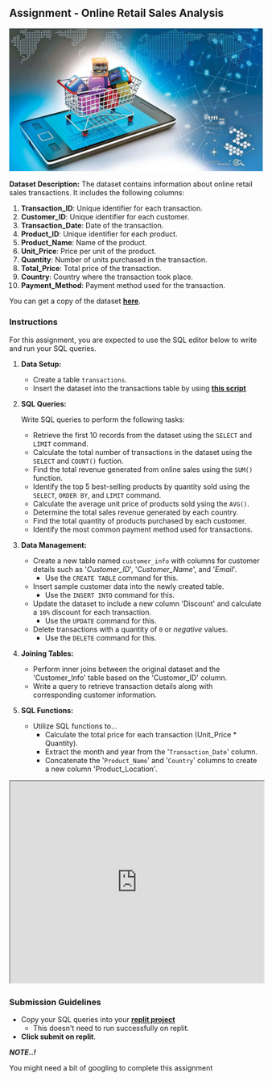 ## Assignment - Online Retail Sales Analysis
![online-retail](./databases-and-sql/retail.webp)

**Dataset Description:**
The dataset contains information about online retail sales transactions. It includes the following columns:

1. **Transaction_ID**: Unique identifier for each transaction.
2. **Customer_ID**: Unique identifier for each customer.
3. **Transaction_Date**: Date of the transaction.
4. **Product_ID**: Unique identifier for each product.
5. **Product_Name**: Name of the product.
6. **Unit_Price**: Price per unit of the product.
7. **Quantity**: Number of units purchased in the transaction.
8. **Total_Price**: Total price of the transaction.
9. **Country**: Country where the transaction took place.
10. **Payment_Method**: Payment method used for the transaction.

You can get a copy of the dataset **[here](https://docs.google.com/spreadsheets/d/1vzuWTlXqI56-K7twJcJek4pt0K65JkJUg9NOl3cI6LI/copy)**.

### Instructions
For this assignment, you are expected to use the SQL editor below to write and run your SQL queries.

1. **Data Setup:**

   - Create a table `transactions`.
   - Insert the dataset into the transactions table by using **[this script](https://onecompiler.com/mysql/429k6yn35)**

2. **SQL Queries:**

    Write SQL queries to perform the following tasks:
   - Retrieve the first 10 records from the dataset using the `SELECT` and `LIMIT` command.
   - Calculate the total number of transactions in the dataset using the `SELECT` and `COUNT()` fuction.
   - Find the total revenue generated from online sales using the `SUM()` function.
   - Identify the top 5 best-selling products by quantity sold using the `SELECT`, `ORDER BY`, and `LIMIT` command.
   - Calculate the average unit price of products sold ysing the `AVG()`.
   - Determine the total sales revenue generated by each country.
   - Find the total quantity of products purchased by each customer.
   - Identify the most common payment method used for transactions.

3. **Data Management:**

   - Create a new table named `customer_info` with columns for customer details such as '*Customer_ID*', '*Customer_Name*', and '_Email_'.
      - Use the `CREATE TABLE` command for this.
   - Insert sample customer data into the newly created table.
      - Use the `INSERT INTO` command for this.
   - Update the dataset to include a new column 'Discount' and calculate a `10%` discount for each transaction.
      - Use the `UPDATE` command for this.
   - Delete transactions with a quantity of `0` or _negative_ values.
      - Use the `DELETE` command for this.

4. **Joining Tables:**

   - Perform inner joins between the original dataset and the 'Customer_Info' table based on the 'Customer_ID' column.
   - Write a query to retrieve transaction details along with corresponding customer information.

5. **SQL Functions:**

   - Utilize SQL functions to...
     - Calculate the total price for each transaction (Unit_Price * Quantity).
     - Extract the month and year from the '`Transaction_Date`' column.
     - Concatenate the '`Product_Name`' and '`Country`' columns to create a new column 'Product_Location'.


<iframe
 frameBorder="1"
 height="400px"  src="https://onecompiler.com/embed/mysql/42cvvbnzg" 
 width="100%"
 ></iframe>

### Submission Guidelines
- Copy your SQL queries into your **[replit project](https://replit.com/team/tk12-ids/Week-2-Online-Retail-Sales-Analysis)**
    - This doesn't need to run successfully on replit.
- **Click submit on replit**.

<aside>

**_NOTE..!_**

You might need a bit of googling to complete this assignment
</aside>